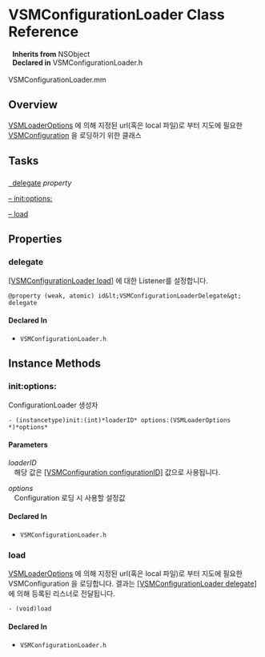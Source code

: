 # VSMConfigurationLoader Class Reference

&nbsp;&nbsp;**Inherits from** NSObject  
&nbsp;&nbsp;**Declared in** VSMConfigurationLoader.h<br />  
VSMConfigurationLoader.mm  

## Overview

<a href="../Classes/VSMLoaderOptions.html">VSMLoaderOptions</a> 에 의해 지정된 url(혹은 local 파일)로 부터 지도에 필요한 <a href="../Classes/VSMConfiguration.html">VSMConfiguration</a> 을 로딩하기 위한 클래스

## Tasks

### 

[&nbsp;&nbsp;delegate](#//api/name/delegate) *property* 

[&ndash;&nbsp;init:options:](#//api/name/init:options:)  

[&ndash;&nbsp;load](#//api/name/load)  

## Properties

<a name="//api/name/delegate" title="delegate"></a>
### delegate

<a href="#//api/name/load">[VSMConfigurationLoader load]</a> 에 대한 Listener를 설정합니다.

`@property (weak, atomic) id&lt;VSMConfigurationLoaderDelegate&gt; delegate`

#### Declared In
* `VSMConfigurationLoader.h`

<a title="Instance Methods" name="instance_methods"></a>
## Instance Methods

<a name="//api/name/init:options:" title="init:options:"></a>
### init:options:

ConfigurationLoader 생성자

`- (instancetype)init:(int)*loaderID* options:(VSMLoaderOptions *)*options*`

#### Parameters

*loaderID*  
&nbsp;&nbsp;&nbsp;해당 값은 <a href="../Classes/VSMConfiguration.html#//api/name/configurationID">[VSMConfiguration configurationID]</a> 값으로 사용됩니다.  

*options*  
&nbsp;&nbsp;&nbsp;Configuration 로딩 시 사용할 설정값  

#### Declared In
* `VSMConfigurationLoader.h`

<a name="//api/name/load" title="load"></a>
### load

<a href="../Classes/VSMLoaderOptions.html">VSMLoaderOptions</a> 에 의해 지정된 url(혹은 local 파일)로 부터 지도에 필요한 VSMConfiguration 을 로딩합니다.
결과는 <a href="#//api/name/delegate">[VSMConfigurationLoader delegate]</a> 에 의해 등록된 리스너로 전달됩니다.

`- (void)load`

#### Declared In
* `VSMConfigurationLoader.h`

